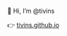 👋 Hi, I’m @tivins
<!---
- 👀 I’m interested in ...
- 🌱 I’m currently learning ...
- 💞️ I’m looking to collaborate on ...
- 📫 How to reach me ...

tivins/tivins is a ✨ special ✨ repository because its `README.md` (this file) appears on your GitHub profile.
You can click the Preview link to take a look at your changes.
--->
👉 [tivins.github.io](https://tivins.github.io/)
